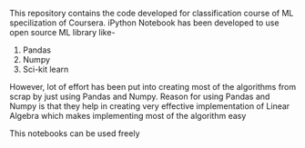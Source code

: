 This repository contains the code developed for classification course of ML specilization of Coursera. 
iPython Notebook has been developed to use open source ML library like-
1. Pandas
2. Numpy
3. Sci-kit learn

However, lot of effort has been put into creating most of the algorithms from scrap by just using Pandas and Numpy. Reason for using Pandas and Numpy is that they help in creating very effective implementation of Linear Algebra which makes implementing most of the algorithm easy

This notebooks can be used freely

